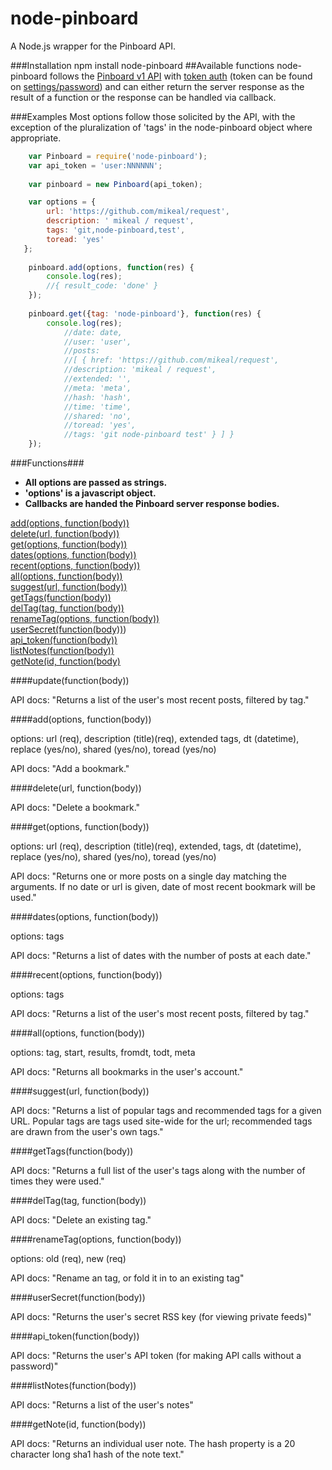 node-pinboard
=============

A Node.js wrapper for the Pinboard API.

###Installation
	npm install node-pinboard
##Available functions
  node-pinboard follows the [Pinboard v1 API](https://pinboard.in/api/) with [token auth](https://pinboard.in/api/#authentication) (token can be found on [settings/password](https://pinboard.in/settings/password)) and can either return the server response as the result of a function or the response can be handled via callback.
  
###Examples
  Most options follow those solicited by the API, with the exception of the pluralization of 'tags' in the node-pinboard object where appropriate.

```javascript
	var Pinboard = require('node-pinboard');
	var api_token = 'user:NNNNNN';
	
	var pinboard = new Pinboard(api_token);

	var options = {
		url: 'https://github.com/mikeal/request',
		description: ' mikeal / request',
		tags: 'git,node-pinboard,test',
		toread: 'yes'
   };    
	
	pinboard.add(options, function(res) {
    	console.log(res);
    	//{ result_code: 'done' }
	});
	
	pinboard.get({tag: 'node-pinboard'}, function(res) {
		console.log(res); 
			//date: date,
  			//user: 'user',
  			//posts: 
   			//[ { href: 'https://github.com/mikeal/request',
      		//description: 'mikeal / request',
      		//extended: '',
      		//meta: 'meta',
      		//hash: 'hash',
      		//time: 'time',
      		//shared: 'no',
      		//toread: 'yes',
      		//tags: 'git node-pinboard test' } ] }
	});
```

###Functions###

- **All options are passed as strings.** 
- **'options' is a javascript object.**
- **Callbacks are handed the Pinboard server response bodies.**

[add(options, function(body))](#addoptions-functionbody)  
[delete(url, function(body))](#deleteurl-functionbody)  
[get(options, function(body))](#getoptions-functionbody)  
[dates(options, function(body))](#datesoptions-functionbody)  
[recent(options, function(body))](#recentoptions-functionbody)  
[all(options, function(body))](#alloptions-functionbody)  
[suggest(url, function(body))](#suggesturl-functionbody)  
[getTags(function(body))](#getTagsfunctionbody)  
[delTag(tag, function(body))](#delTagtag-functionbody)  
[renameTag(options, function(body))](#renameTagoptions-functionbody)  
[userSecret(function(body))](#userSecretfunctionbody))  
[api_token(function(body))](#api_tokenfunctionbody)  
[listNotes(function(body))](#listNotesfunctionbody)  
[getNote(id, function(body)](#getNoteid-functionbody)  
	
####update(function(body))

API docs: "Returns a list of the user's most recent posts, filtered by tag."

####add(options, function(body))

options: url (req), description (title)(req), extended tags, dt (datetime), replace (yes/no), shared (yes/no), toread (yes/no)

API docs: "Add a bookmark."

####delete(url, function(body))

API docs: "Delete a bookmark."

####get(options, function(body))

options: url (req), description (title)(req), extended, tags, dt (datetime), replace (yes/no), shared (yes/no), toread (yes/no)

API docs: "Returns one or more posts on a single day matching the arguments. If no date or url is given, date of most recent bookmark will be used."

####dates(options, function(body))

options: tags

API docs: "Returns a list of dates with the number of posts at each date."

####recent(options, function(body))

options: tags

API docs: "Returns a list of the user's most recent posts, filtered by tag."

####all(options, function(body))

options: tag, start, results, fromdt, todt, meta

API docs: "Returns all bookmarks in the user's account."

####suggest(url, function(body))

API docs: "Returns a list of popular tags and recommended tags for a given URL. Popular tags are tags used site-wide for the url; recommended tags are drawn from the user's own tags."

####getTags(function(body))

API docs: "Returns a full list of the user's tags along with the number of times they were used."

####delTag(tag, function(body))

API docs: "Delete an existing tag."

####renameTag(options, function(body))

options: old (req), new (req)

API docs: "Rename an tag, or fold it in to an existing tag"

####userSecret(function(body))

API docs: "Returns the user's secret RSS key (for viewing private feeds)"

####api_token(function(body))

API docs: "Returns the user's API token (for making API calls without a password)"

####listNotes(function(body))

API docs: "Returns a list of the user's notes"

####getNote(id, function(body))

API docs: "Returns an individual user note. The hash property is a 20 character long sha1 hash of the note text."
